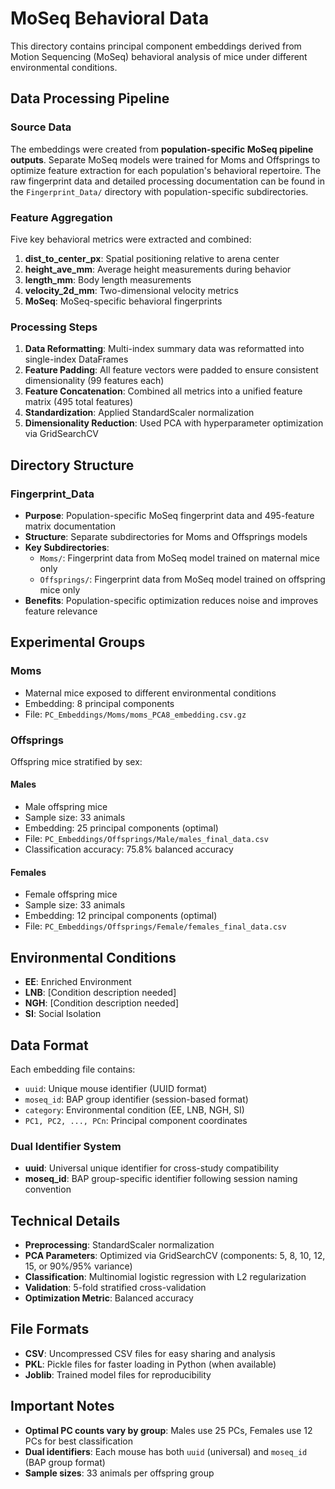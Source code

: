 # MoSeq Behavioral Data

This directory contains principal component embeddings derived from Motion Sequencing (MoSeq) behavioral analysis of mice under different environmental conditions.

## Data Processing Pipeline

### Source Data
The embeddings were created from **population-specific MoSeq pipeline outputs**. Separate MoSeq models were trained for Moms and Offsprings to optimize feature extraction for each population's behavioral repertoire. The raw fingerprint data and detailed processing documentation can be found in the `Fingerprint_Data/` directory with population-specific subdirectories.

### Feature Aggregation
Five key behavioral metrics were extracted and combined:

1. **dist_to_center_px**: Spatial positioning relative to arena center
2. **height_ave_mm**: Average height measurements during behavior
3. **length_mm**: Body length measurements
4. **velocity_2d_mm**: Two-dimensional velocity metrics
5. **MoSeq**: MoSeq-specific behavioral fingerprints

### Processing Steps
1. **Data Reformatting**: Multi-index summary data was reformatted into single-index DataFrames
2. **Feature Padding**: All feature vectors were padded to ensure consistent dimensionality (99 features each)
3. **Feature Concatenation**: Combined all metrics into a unified feature matrix (495 total features)
4. **Standardization**: Applied StandardScaler normalization
5. **Dimensionality Reduction**: Used PCA with hyperparameter optimization via GridSearchCV

## Directory Structure

### Fingerprint_Data
- **Purpose**: Population-specific MoSeq fingerprint data and 495-feature matrix documentation
- **Structure**: Separate subdirectories for Moms and Offsprings models
- **Key Subdirectories**:
  - `Moms/`: Fingerprint data from MoSeq model trained on maternal mice only
  - `Offsprings/`: Fingerprint data from MoSeq model trained on offspring mice only
- **Benefits**: Population-specific optimization reduces noise and improves feature relevance

## Experimental Groups

### Moms
- Maternal mice exposed to different environmental conditions
- Embedding: 8 principal components
- File: `PC_Embeddings/Moms/moms_PCA8_embedding.csv.gz`

### Offsprings
Offspring mice stratified by sex:

#### Males
- Male offspring mice
- Sample size: 33 animals
- Embedding: 25 principal components (optimal)
- File: `PC_Embeddings/Offsprings/Male/males_final_data.csv`
- Classification accuracy: 75.8% balanced accuracy

#### Females  
- Female offspring mice
- Sample size: 33 animals
- Embedding: 12 principal components (optimal)
- File: `PC_Embeddings/Offsprings/Female/females_final_data.csv`

## Environmental Conditions

- **EE**: Enriched Environment
- **LNB**: [Condition description needed]
- **NGH**: [Condition description needed]
- **SI**: Social Isolation

## Data Format

Each embedding file contains:
- `uuid`: Unique mouse identifier (UUID format)
- `moseq_id`: BAP group identifier (session-based format)
- `category`: Environmental condition (EE, LNB, NGH, SI)
- `PC1, PC2, ..., PCn`: Principal component coordinates

### Dual Identifier System
- **uuid**: Universal unique identifier for cross-study compatibility
- **moseq_id**: BAP group-specific identifier following session naming convention

## Technical Details

- **Preprocessing**: StandardScaler normalization
- **PCA Parameters**: Optimized via GridSearchCV (components: 5, 8, 10, 12, 15, or 90%/95% variance)
- **Classification**: Multinomial logistic regression with L2 regularization
- **Validation**: 5-fold stratified cross-validation
- **Optimization Metric**: Balanced accuracy

## File Formats

- **CSV**: Uncompressed CSV files for easy sharing and analysis
- **PKL**: Pickle files for faster loading in Python (when available)
- **Joblib**: Trained model files for reproducibility

## Important Notes

- **Optimal PC counts vary by group**: Males use 25 PCs, Females use 12 PCs for best classification
- **Dual identifiers**: Each mouse has both `uuid` (universal) and `moseq_id` (BAP group format)
- **Sample sizes**: 33 animals per offspring group
